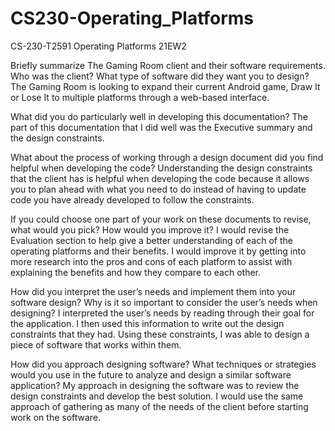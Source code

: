 # CS230-Operating_Platforms
CS-230-T2591 Operating Platforms 21EW2

Briefly summarize The Gaming Room client and their software requirements. Who was the client? What type of software did they want you to design?
  The Gaming Room is looking to expand their current Android game, Draw It or Lose It to multiple platforms through a web-based interface.
  
What did you do particularly well in developing this documentation?
  The part of this documentation that I did well was the Executive summary and the design constraints.

What about the process of working through a design document did you find helpful when developing the code?
	Understanding the design constraints that the client has is helpful when developing the code because it allows you to plan ahead with what you need to do instead of having to update code you have already developed to follow the constraints.

If you could choose one part of your work on these documents to revise, what would you pick? How would you improve it?
	I would revise the Evaluation section to help give a better understanding of each of the operating platforms and their benefits. I would improve it by getting into more research into the pros and cons of each platform to assist with explaining the benefits and how they compare to each other.

How did you interpret the user’s needs and implement them into your software design? Why is it so important to consider the user’s needs when designing?
	I interpreted the user’s needs by reading through their goal for the application. I then used this information to write out the design constraints that they had. Using these constraints, I was able to design a piece of software that works within them.

How did you approach designing software? What techniques or strategies would you use in the future to analyze and design a similar software application?
	My approach in designing the software was to review the design constraints and develop the best solution. I would use the same approach of gathering as many of the needs of the client before starting work on the software.
